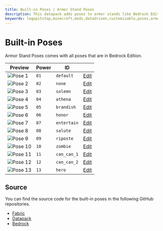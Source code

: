 ```yaml
---
title: Built-in Poses | Armor Stand Poses
description: This datapack adds poses to armor stands like Bedrock Edition. Redstone is the same as bedrock. You can even create your data-driven poses!
keywords: legopitstop,minecraft,mods,datadriven,customizable,poses,armorstand,datapack,fabricmc
---
```


# Built-in Poses

Armor Stand Poses comes with all poses that are in Bedrock Edition.

| Preview                                                                                              | Power | ID          |                                    |
| ---------------------------------------------------------------------------------------------------- | ----- | ----------- | ---------------------------------- |
| ![Pose 1](https://minecraft.wiki/images/thumb/Armor_Stand_Pose_0.png/96px-Armor_Stand_Pose_0.png)    | `01`  | `default`   | [Edit](/poses/generator#default)   |
| ![Pose 2](https://minecraft.wiki/images/thumb/Armor_Stand_Pose_1.png/96px-Armor_Stand_Pose_1.png)    | `02`  | `none`      | [Edit](/poses/generator#none)      |
| ![Pose 3](https://minecraft.wiki/images/thumb/Armor_Stand_Pose_2.png/96px-Armor_Stand_Pose_2.png)    | `03`  | `solemn`    | [Edit](/poses/generator#solemn)    |
| ![Pose 4](https://minecraft.wiki/images/thumb/Armor_Stand_Pose_3.png/96px-Armor_Stand_Pose_3.png)    | `04`  | `athena`    | [Edit](/poses/generator#athena)    |
| ![Pose 5](https://minecraft.wiki/images/thumb/Armor_Stand_Pose_4.png/96px-Armor_Stand_Pose_4.png)    | `05`  | `brandish`  | [Edit](/poses/generator#brandish)  |
| ![Pose 6](https://minecraft.wiki/images/thumb/Armor_Stand_Pose_5.png/96px-Armor_Stand_Pose_5.png)    | `06`  | `honor`     | [Edit](/poses/generator#honor)     |
| ![Pose 7](https://minecraft.wiki/images/thumb/Armor_Stand_Pose_6.png/96px-Armor_Stand_Pose_6.png)    | `07`  | `entertain` | [Edit](/poses/generator#entertain) |
| ![Pose 8](https://minecraft.wiki/images/thumb/Armor_Stand_Pose_7.png/96px-Armor_Stand_Pose_7.png)    | `08`  | `salute`    | [Edit](/poses/generator#saulte)    |
| ![Pose 9](https://minecraft.wiki/images/thumb/Armor_Stand_Pose_9.png/96px-Armor_Stand_Pose_9.png)    | `09`  | `riposte`   | [Edit](/poses/generator#riposte)   |
| ![Pose 10](https://minecraft.wiki/images/thumb/Armor_Stand_Pose_10.png/96px-Armor_Stand_Pose_10.png) | `10`  | `zombie`    | [Edit](/poses/generator#zombie)    |
| ![Pose 11](https://minecraft.wiki/images/thumb/Armor_Stand_Pose_11.png/96px-Armor_Stand_Pose_11.png) | `11`  | `can_can_1` | [Edit](/poses/generator#cancana)   |
| ![Pose 12](https://minecraft.wiki/images/thumb/Armor_Stand_Pose_12.png/96px-Armor_Stand_Pose_12.png) | `12`  | `can_can_2` | [Edit](/poses/generator#cancanb)   |
| ![Pose 13](https://minecraft.wiki/images/thumb/Armor_Stand_Pose_8.png/96px-Armor_Stand_Pose_8.png)   | `13`  | `hero`      | [Edit](/poses/generator#hero)      |

## Source

You can find the source code for the built-in poses in the following GitHub repositories.

- [Fabric](https://github.com/legopitstop/Fabric/tree/main/Armorstand_Poses/src/main/resources/data/minecraft/poses)
- [Datapack](https://github.com/legopitstop/Datapacks/blob/main/poses/datapack/data/poses/function/armor_stand/defaults.mcfunction)
- [Bedrock](https://github.com/Mojang/bedrock-samples/blob/main/resource_pack/animations/armor_stand.animation.json)

